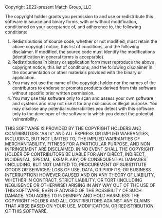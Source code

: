 Copyright 2022-present Match Group, LLC

The copyright holder grants you permission to and use  or redistribute this software in source and binary forms, with or without modification, conditioned on your acceptance of, and adherence to, the following conditions:

1. Redistributions of source code, whether or not modified, must retain the above copyright notice, this list of conditions, and the following disclaimer. If modified, the source code must identify the modifications (identification in general terms is acceptable).
2. Redistributions in binary or application form must reproduce the above copyright notice, this list of conditions, and the following disclaimer in the documentation or other materials provided with the binary or application.
3. You may not use the name of the copyright holder nor the names of the contributors to endorse or promote products derived from this software without specific prior written permission.
4. You may use this software only to scan and assess your own software and systems and may not use it for any malicious or illegal purpose. You may disclose any potential vulnerabilities you detect with this software only to the developer of the software in which you detect the potential vulnerability.

THIS SOFTWARE IS PROVIDED BY THE COPYRIGHT HOLDERS AND CONTRIBUTORS "AS IS" AND ALL EXPRESS OR IMPLIED WARRANTIES, INCLUDING, BUT NOT LIMITED TO, THE IMPLIED WARRANTIES OF MERCHANTABILITY, FITNESS FOR A PARTICULAR PURPOSE, AND NON INFRINGEMENT ARE DISCLAIMED. IN NO EVENT SHALL THE COPYRIGHT HOLDER OR CONTRIBUTORS BE LIABLE FOR ANY DIRECT, INDIRECT, INCIDENTAL, SPECIAL, EXEMPLARY, OR CONSEQUENTIAL DAMAGES (INCLUDING, BUT NOT LIMITED TO, PROCUREMENT OF SUBSTITUTE GOODS OR SERVICES; LOSS OF USE, DATA, OR PROFITS; OR BUSINESS INTERRUPTION) HOWEVER CAUSED AND ON ANY THEORY OF LIABILITY, WHETHER IN CONTRACT, STRICT LIABILITY, OR TORT (INCLUDING NEGLIGENCE OR OTHERWISE) ARISING IN ANY WAY OUT OF THE USE OF THIS SOFTWARE, EVEN IF ADVISED OF THE POSSIBILITY OF SUCH DAMAGE. YOU AGREE TO INDEMNIFY AND HOLD HARMLESS THE COPYRIGHT HOLDER AND ALL CONTRIBUTORS AGAINST ANY CLAIMS THAT ARISE BASED ON YOUR USE, MODIFICATION, OR REDISTRIBUTION OF THIS SOFTWARE.